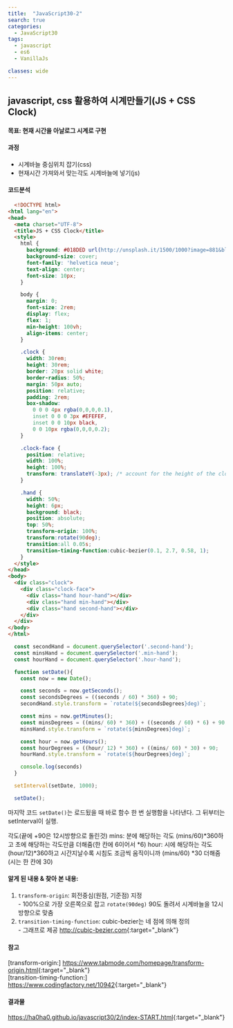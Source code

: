 ```yaml
---
title:  "JavaScript30-2"
search: true
categories:
  - JavaScript30
tags:
  - javascript
  - es6
  - VanillaJs

classes: wide
---
```


## javascript, css 활용하여 시계만들기(JS + CSS Clock)

#### 목표: 현재 시간을 아날로그 시계로 구현 

#### 과정
  - 시계바늘 중심위치 잡기(css)
  - 현재시간 가져와서 맞는각도 시계바늘에 넣기(js)

#### 코드분석

```html
  <!DOCTYPE html>
<html lang="en">
<head>
  <meta charset="UTF-8">
  <title>JS + CSS Clock</title>
  <style>
    html {
      background: #018DED url(http://unsplash.it/1500/1000?image=881&blur=5);
      background-size: cover;
      font-family: 'helvetica neue';
      text-align: center;
      font-size: 10px;
    }

    body {
      margin: 0;
      font-size: 2rem;
      display: flex;
      flex: 1;
      min-height: 100vh;
      align-items: center;
    }

    .clock {
      width: 30rem;
      height: 30rem;
      border: 20px solid white;
      border-radius: 50%;
      margin: 50px auto;
      position: relative;
      padding: 2rem;
      box-shadow:
        0 0 0 4px rgba(0,0,0,0.1),
        inset 0 0 0 3px #EFEFEF,
        inset 0 0 10px black,
        0 0 10px rgba(0,0,0,0.2);
    }

    .clock-face {
      position: relative;
      width: 100%;
      height: 100%;
      transform: translateY(-3px); /* account for the height of the clock hands */
    }

    .hand {
      width: 50%;
      height: 6px;
      background: black;
      position: absolute;
      top: 50%;
      transform-origin: 100%;
      transform:rotate(90deg);
      transition:all 0.05s;
      transition-timing-function:cubic-bezier(0.1, 2.7, 0.58, 1);
    }
  </style>
</head>
<body>
  <div class="clock">
    <div class="clock-face">
      <div class="hand hour-hand"></div>
      <div class="hand min-hand"></div>
      <div class="hand second-hand"></div>
    </div>
  </div>
</body>
</html>
```

```javascript
  const secondHand = document.querySelector('.second-hand');
  const minsHand = document.querySelector('.min-hand');
  const hourHand = document.querySelector('.hour-hand');

  function setDate(){
    const now = new Date();

    const seconds = now.getSeconds();
    const secondsDegrees = ((seconds / 60) * 360) + 90;
    secondHand.style.transform = `rotate(${secondsDegrees}deg)`;

    const mins = now.getMinutes();
    const minsDegrees = ((mins/ 60) * 360) + ((seconds / 60) * 6) + 90;
    minsHand.style.transform = `rotate(${minsDegrees}deg)`;

    const hour = now.getHours();
    const hourDegrees = ((hour/ 12) * 360) + ((mins/ 60) * 30) + 90;
    hourHand.style.transform = `rotate(${hourDegrees}deg)`;

    console.log(seconds)
  }

  setInterval(setDate, 1000);

  setDate();
```

마지막 코드 `setDate()`는 로드됬을 때 바로 함수 한 번 실행함을 나타낸다.
그 뒤부터는 setInterval이 실행.

각도(끝에 +90은 12시방향으로 돌린것)
mins: 분에 해당하는 각도 (mins/60)*360하고 초에 해당하는 각도만큼 더해줌(한 칸에 6이어서 *6)
hour: 시에 해당하는 각도 (hour/12)*360하고 시간지날수록 시침도 조금씩 움직이니까 (mins/60) *30 더해줌(시는 한 칸에 30) 

#### 알게 된 내용 & 찾아 본 내용: 
  1. `transform-origin`: 회전중심(원점, 기준점) 지정<br>
    - 100%으로 가장 오른쪽으로 잡고 `rotate(90deg)` 90도 돌려서 시계바늘을 12시방향으로 맞춤<br>
  2. `transition-timing-function`: cubic-bezier는 네 점에 의해 정의<br>
    - 그래프로 제공 <http://cubic-bezier.com>{:target="_blank"}<br>

#### 참고
[transform-origin:] <https://www.tabmode.com/homepage/transform-origin.html>{:target="_blank"}<br>
[transition-timing-function:] <https://www.codingfactory.net/10942>{:target="_blank"}

#### 결과물
<https://ha0ha0.github.io/javascript30/2/index-START.html>{:target="_blank"}
